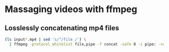 # Massaging videos with ffmpeg

## Losslessly concatenating mp4 files

```bash
(ls input*.mp4 | sed 's/^/file /') \
  | ffmpeg -protocol_whitelist file,pipe -f concat -safe 0 -i pipe: -vcodec copy -acodec copy output.mp4
```
